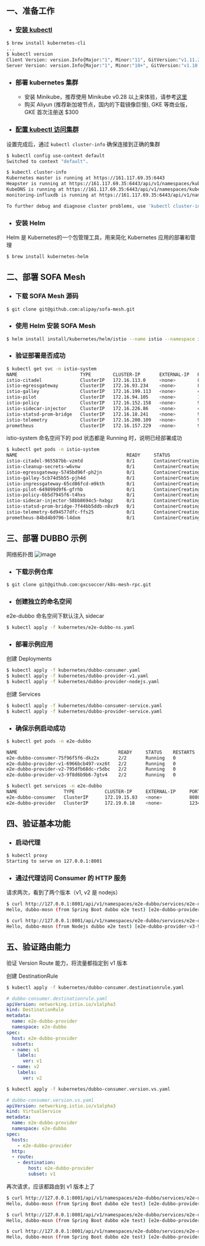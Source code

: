 ## 一、准备工作

- ### [安装 kubectl](https://kubernetes.io/docs/tasks/tools/install-kubectl/#install-kubectl)

```bash
$ brew install kubernetes-cli
...
$ kubectl version
Client Version: version.Info{Major:"1", Minor:"11", GitVersion:"v1.11.2", GitCommit:"bb9ffb1654d4a729bb4cec18ff088eacc153c239", GitTreeState:"clean", BuildDate:"2018-08-08T16:31:10Z", GoVersion:"go1.10.3", Compiler:"gc", Platform:"darwin/amd64"}
Server Version: version.Info{Major:"1", Minor:"10+", GitVersion:"v1.10.1-25+cbc1f79f9924ea", GitCommit:"cbc1f79f9924ea45ae0618a3544986226abb8469", GitTreeState:"clean", BuildDate:"2018-05-07T11:43:18Z", GoVersion:"go1.9.3", Compiler:"gc", Platform:"linux/amd64"}
```

- ### 部署 kubernetes 集群
  - 安装 Minikube，推荐使用 Minikube v0.28 以上来体验，请参考[这里]( https://github.com/kubernetes/minikube)
  - 购买 Aliyun (推荐新加坡节点，国内的下载镜像巨慢), GKE 等商业版，GKE 首次注册送 $300

- ### [配置 kubectl 访问集群](https://kubernetes.io/cn/docs/tasks/access-application-cluster/configure-access-multiple-clusters/)

设置完成后，通过 `kubectl cluster-info` 确保连接到正确的集群
```bash
$ kubectl config use-context default
Switched to context "default".

$ kubectl cluster-info
Kubernetes master is running at https://161.117.69.35:6443
Heapster is running at https://161.117.69.35:6443/api/v1/namespaces/kube-system/services/heapster/proxy
KubeDNS is running at https://161.117.69.35:6443/api/v1/namespaces/kube-system/services/kube-dns:dns/proxy
monitoring-influxdb is running at https://161.117.69.35:6443/api/v1/namespaces/kube-system/services/monitoring-influxdb/proxy

To further debug and diagnose cluster problems, use 'kubectl cluster-info dump'.
```

- ### 安装 Helm

Helm 是 Kubernetes的一个包管理工具，用来简化 Kubernetes 应用的部署和管理
```bash
$ brew install kubernetes-helm
```

## 二、部署 SOFA Mesh

- ### 下载 SOFA Mesh 源码

```bash
$ git clone git@github.com:alipay/sofa-mesh.git
```

- ### 使用 Helm 安装 SOFA Mesh

```bash
$ helm install install/kubernetes/helm/istio --name istio --namespace istio-system
```

- ### 验证部署是否成功

```bash
$ kubectl get svc -n istio-system
NAME                       TYPE        CLUSTER-IP       EXTERNAL-IP   PORT(S)                                 AGE
istio-citadel              ClusterIP   172.16.113.0     <none>        8060/TCP,9093/TCP                       2m
istio-egressgateway        ClusterIP   172.16.93.234    <none>        80/TCP,443/TCP                          2m
istio-galley               ClusterIP   172.16.199.113   <none>        443/TCP,9093/TCP                        2m
istio-pilot                ClusterIP   172.16.94.105    <none>        15010/TCP,15011/TCP,8080/TCP,9093/TCP   2m
istio-policy               ClusterIP   172.16.152.158   <none>        9091/TCP,15004/TCP,9093/TCP             2m
istio-sidecar-injector     ClusterIP   172.16.226.86    <none>        443/TCP                                 2m
istio-statsd-prom-bridge   ClusterIP   172.16.18.241    <none>        9102/TCP,9125/UDP                       2m
istio-telemetry            ClusterIP   172.16.200.109   <none>        9091/TCP,15004/TCP,9093/TCP,42422/TCP   2m
prometheus                 ClusterIP   172.16.157.229   <none>        9090/TCP                                2m
```

istio-system 命名空间下的 pod 状态都是 Running 时，说明已经部署成功

```bash
$ kubectl get pods -n istio-system
NAME                                        READY     STATUS              RESTARTS   AGE
istio-citadel-965587bb-vzmtd                0/1       ContainerCreating   0          2m
istio-cleanup-secrets-w6vnw                 0/1       ContainerCreating   0          2m
istio-egressgateway-5745bd96f-ph2jn         0/1       ContainerCreating   0          2m
istio-galley-5cb74d5b55-pjh4d               0/1       ContainerCreating   0          2m
istio-ingressgateway-65cd86fcd-m9kth        0/1       ContainerCreating   0          2m
istio-pilot-649899d9f6-gfrhb                0/1       ContainerCreating   0          2m
istio-policy-6b5d7945f6-t4hxs               0/1       ContainerCreating   0          2m
istio-sidecar-injector-58bb8694c5-hxbgz     0/1       ContainerCreating   0          2m
istio-statsd-prom-bridge-7f44bb5ddb-n8vz9   0/1       ContainerCreating   0          2m
istio-telemetry-6d94577dfc-ffs25            0/1       ContainerCreating   0          2m
prometheus-84bd4b9796-l4dxm                 0/1       ContainerCreating   0          2m
```

## 三、部署 DUBBO 示例

网络拓扑图
![image](https://user-images.githubusercontent.com/1207064/45411063-dbe6df80-b6a5-11e8-9b31-e2183f04bf6d.png)



- ### 下载示例仓库

```bash
$ git clone git@github.com:gxcsoccer/k8s-mesh-rpc.git
```

- ### 创建独立的命名空间

e2e-dubbo 命名空间下默认注入 sidecar

```bash
$ kubectl apply -f kubernetes/e2e-dubbo-ns.yaml
```

- ### 部署示例应用

创建 Deployments
```bash
$ kubectl apply -f kubernetes/dubbo-consumer.yaml
$ kubectl apply -f kubernetes/dubbo-provider-v1.yaml
$ kubectl apply -f kubernetes/dubbo-provider-nodejs.yaml
```

创建 Services
```bash
$ kubectl apply -f kubernetes/dubbo-consumer-service.yaml
$ kubectl apply -f kubernetes/dubbo-provider-service.yaml
```

- ### 确保示例启动成功

```bash
$ kubectl get pods -n e2e-dubbo

NAME                                     READY     STATUS    RESTARTS   AGE
e2e-dubbo-consumer-75f96f5f6-dkz2x       2/2       Running   0          13m
e2e-dubbo-provider-v1-6966bcb497-vxz6t   2/2       Running   0          3h
e2e-dubbo-provider-v2-795dfb68dc-r5dbc   2/2       Running   0          3h
e2e-dubbo-provider-v3-9f8d6b9b6-7gtv4    2/2       Running   0          38m
```

```bash
$ kubectl get services -n e2e-dubbo
NAME                 TYPE           CLUSTER-IP     EXTERNAL-IP     PORT(S)           AGE
e2e-dubbo-consumer   ClusterIP      172.19.15.83   <none>          8080/TCP          3h
e2e-dubbo-provider   ClusterIP      172.19.0.18    <none>          12345/TCP         3h
```

## 四、验证基本功能

- ### 启动代理

```bash
$ kubectl proxy
Starting to serve on 127.0.0.1:8001
```

- ### 通过代理访问 Consumer 的 HTTP 服务

请求两次，看到了两个版本（v1, v2 是 nodejs）
```bash
$ curl http://127.0.0.1:8001/api/v1/namespaces/e2e-dubbo/services/e2e-dubbo-consumer:8080/proxy/sayHello?name=dubbo-mosn
Hello, dubbo-mosn (from Spring Boot dubbo e2e test) [e2e-dubbo-provider-v1-6966bcb497-vxz6t/172.16.1.150]%

$ curl http://127.0.0.1:8001/api/v1/namespaces/e2e-dubbo/services/e2e-dubbo-consumer:8080/proxy/sayHello?name=dubbo-mosn
Hello, dubbo-mosn (from Nodejs dubbo e2e test) [e2e-dubbo-provider-v3-9f8d6b9b6-7gtv4/172.16.1.152]%
```

## 五、验证路由能力

验证 Version Route 能力，将流量都指定到 v1 版本

创建 DestinationRule
```bash
$ kubectl apply -f kubernetes/dubbo-consumer.destinationrule.yaml
```
```yaml
# dubbo-consumer.destinationrule.yaml
apiVersion: networking.istio.io/v1alpha3
kind: DestinationRule
metadata:
  name: e2e-dubbo-provider
  namespace: e2e-dubbo
spec:
  host: e2e-dubbo-provider
  subsets:
  - name: v1
    labels:
      ver: v1
  - name: v2
    labels:
      ver: v2
```

```bash
$ kubectl apply -f kubernetes/dubbo-consumer.version.vs.yaml
```

```yaml
# dubbo-consumer.version.vs.yaml
apiVersion: networking.istio.io/v1alpha3
kind: VirtualService
metadata:
  name: e2e-dubbo-provider
  namespace: e2e-dubbo
spec:
  hosts:
    - e2e-dubbo-provider
  http:
  - route:
    - destination:
        host: e2e-dubbo-provider
        subset: v1
```

再次请求，应该都路由到 v1 版本上了

```bash
$ curl http://127.0.0.1:8001/api/v1/namespaces/e2e-dubbo/services/e2e-dubbo-consumer:8080/proxy/sayHello?name=dubbo-mosn
Hello, dubbo-mosn (from Spring Boot dubbo e2e test) [e2e-dubbo-provider-v1-6966bcb497-vxz6t/172.16.1.150]%

$ curl http://127.0.0.1:8001/api/v1/namespaces/e2e-dubbo/services/e2e-dubbo-consumer:8080/proxy/sayHello?name=dubbo-mosn
Hello, dubbo-mosn (from Spring Boot dubbo e2e test) [e2e-dubbo-provider-v1-6966bcb497-vxz6t/172.16.1.150]%

$ curl http://127.0.0.1:8001/api/v1/namespaces/e2e-dubbo/services/e2e-dubbo-consumer:8080/proxy/sayHello?name=dubbo-mosn
Hello, dubbo-mosn (from Spring Boot dubbo e2e test) [e2e-dubbo-provider-v1-6966bcb497-vxz6t/172.16.1.150]%
```
